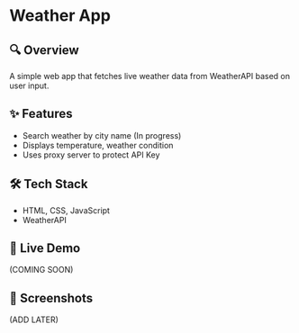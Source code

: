 # Weather App

## 🔍 Overview
A simple web app that fetches live weather data from WeatherAPI based on user input.

## ✨ Features
- Search weather by city name (In progress)
- Displays temperature, weather condition
- Uses proxy server to protect API Key

## 🛠️ Tech Stack
- HTML, CSS, JavaScript
- WeatherAPI 

## 🚀 Live Demo
(COMING SOON)

## 📸 Screenshots
(ADD LATER)


